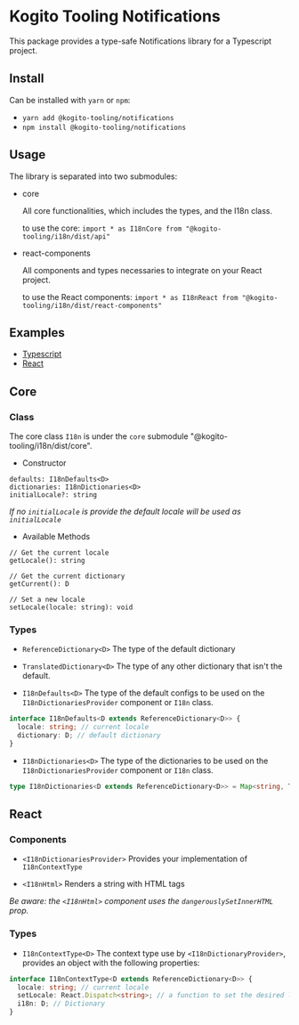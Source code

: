 # Kogito Tooling Notifications

This package provides a type-safe Notifications library for a Typescript project.

## Install

Can be installed with `yarn` or `npm`:

- `yarn add @kogito-tooling/notifications`
- `npm install @kogito-tooling/notifications`

## Usage
The library is separated into two submodules:
 - core
    
    All core functionalities, which includes the types, and the I18n class.
    
    to use the core:
    `import * as I18nCore from "@kogito-tooling/i18n/dist/api"`
 - react-components
 
    All components and types necessaries to integrate on your React project.
    
    to use the React components:
     `import * as I18nReact from "@kogito-tooling/i18n/dist/react-components"`
 
 
## Examples
 - [Typescript](examples/typescript.md)
 - [React](examples/react.md)
 
## Core
### Class
The core class `I18n` is under the `core` submodule "@kogito-tooling/i18n/dist/core".

 - Constructor
```
defaults: I18nDefaults<D>
dictionaries: I18nDictionaries<D>
initialLocale?: string
```
*If no `initialLocale` is provide the default locale will be used as `initialLocale`* 

 - Available Methods
 ```
// Get the current locale
getLocale(): string

// Get the current dictionary
getCurrent(): D

// Set a new locale
setLocale(locale: string): void
```

### Types

- `ReferenceDictionary<D>`
  The type of the default dictionary

- `TranslatedDictionary<D>`
  The type of any other dictionary that isn't the default.

- `I18nDefaults<D>`
  The type of the default configs to be used on the `I18nDictionariesProvider` component or `I18n` class.
```ts
interface I18nDefaults<D extends ReferenceDictionary<D>> {
  locale: string; // current locale
  dictionary: D; // default dictionary
}
```

- `I18nDictionaries<D>`
  The type of the dictionaries to be used on the `I18nDictionariesProvider` component or `I18n` class.
```ts
type I18nDictionaries<D extends ReferenceDictionary<D>> = Map<string, TranslatedDictionary<D>>
```

## React
### Components

- `<I18nDictionariesProvider>`
  Provides your implementation of `I18nContextType`

- `<I18nHtml>` Renders a string with HTML tags

_Be aware: the `<I18nHtml>` component uses the `dangerouslySetInnerHTML` prop._


### Types
- `I18nContextType<D>`
  The context type use by `<I18nDictionaryProvider>`, provides an object with the following properties:

```ts
interface I18nContextType<D extends ReferenceDictionary<D>> {
  locale: string; // current locale
  setLocale: React.Dispatch<string>; // a function to set the desired locale
  i18n: D; // Dictionary
}
```
